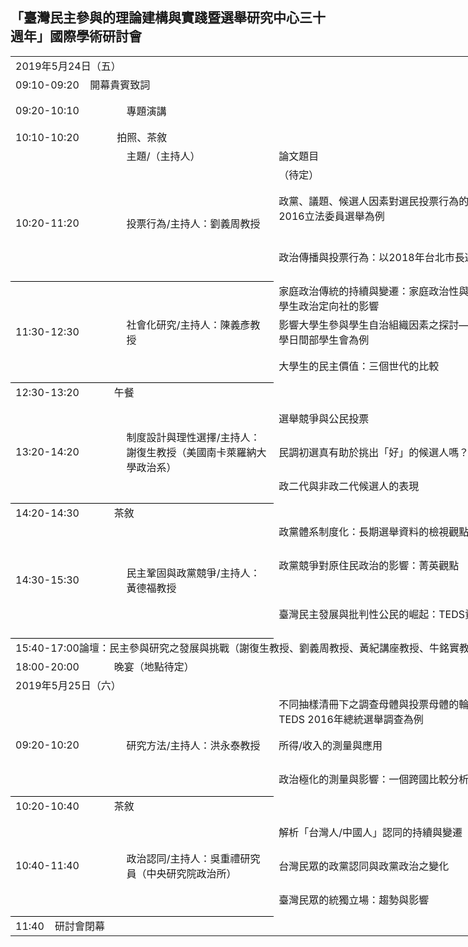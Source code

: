 ## 「臺灣民主參與的理論建構與實踐暨選舉研究中心三十週年」國際學術研討會


<table border=0 cellpadding=0 cellspacing=0 width=1102 style='border-collapse:
 collapse;table-layout:fixed;width:1102pt'>
 <col width=144 style='mso-width-source:userset;mso-width-alt:6144;width:144pt'>
 <col width=213 style='mso-width-source:userset;mso-width-alt:9088;width:173pt'>
 <col width=384 style='mso-width-source:userset;mso-width-alt:16384;width:384pt'>
 <col width=258 style='mso-width-source:userset;mso-width-alt:11861;width:258pt'>
 <col width=163 style='mso-width-source:userset;mso-width-alt:3541;width:163pt'>
 <tr height=16 style='mso-height-source:userset;height:16.0pt'>
  <td colspan=5 height=16 class=xl70 width=1102 style='border-right:1.0pt solid black;
  height:16.0pt;width:1102pt'><font class="font6">2019</font><font class="font5">年</font><font
  class="font6">5</font><font class="font5">月</font><font class="font6">24</font><font
  class="font5">日（五）</font></td>
 </tr>
 <tr height=17 style='height:17.0pt'>
  <td colspan=5 height=17 class=xl77 width=1102 style='border-right:1.0pt solid black;
  height:17.0pt;width:1102pt'><span lang=EN-US>09:10-09:20<span
  style='mso-spacerun:yes'>&nbsp;&nbsp;&nbsp; </span><font class="font5">開幕貴賓致詞</font></span></td>
 </tr>

 <tr height=17 style='height:17.0pt'>
  <td height=17 class=xl65 width=144 style='height:17.0pt;width:144pt'><span
  lang=EN-US></span>09:20-10:10</td>
  <td class=xl66 width=173 style='width:173pt'>專題演講<font class="font6"></font><font
  class="font5"></font></td>
  <td class=xl66 width=384 style='width:384pt'></td>
  <td class=xl66 width=401 style='width:401pt'>Robert Shapiro講座教授</td>
  <td class=xl66 width=0 style='width:0pt'>美國哥倫比亞大學政治系</td>
 </tr>

 
 <tr height=17 style='height:17.0pt'>
  <td colspan=5 height=17 class=xl77 width=1102 style='border-right:1.0pt solid black;
  height:17.0pt;width:1102pt'><span lang=EN-US>10:10-10:20<span
  style='mso-spacerun:yes'>&nbsp;&nbsp;&nbsp;&nbsp;&nbsp;&nbsp;&nbsp;&nbsp;&nbsp;&nbsp;&nbsp;&nbsp;&nbsp;
  </span><font class="font5">拍照、茶敘</font></span></td>
 </tr>
 <tr height=17 style='height:17.0pt'>
  <td height=17 class=xl65 width=144 style='height:17.0pt;width:144pt'><span
  lang=EN-US>　</span></td>
  <td class=xl66 width=173 style='width:173pt'>主題<font class="font6">/</font><font
  class="font5">（主持人）</font></td>
  <td class=xl66 width=384 style='width:384pt'>論文題目</td>
  <td class=xl66 width=258 style='width:258pt'>發表人</td>
  <td class=xl66 width=143 style='width:143pt'>評論人</td>
 </tr>
  <tr height=16 style='height:16.0pt'>
  <td rowspan=3 height=49 class=xl76 width=144 style='border-bottom:1.0pt solid black;
  height:49.0pt;border-top:none;width:144pt'><span lang=EN-US>10:20-11:20</span></td>
  <td rowspan=3 class=xl73 width=173 style='border-bottom:1.0pt solid black;
  border-top:none;width:213pt'>投票行為<font class="font6">/</font><font
  class="font5">主持人：劉義周教授</font></td>
  <td class=xl69 width=384 style='width:384pt'>（待定）</td>
  <td class=xl69 width=258 style='width:258pt'>黃紀教授<font class="font6">（政治大學政治學系暨選舉研究中心）</font></td>
  <td class=xl69 width=143 style='width:143pt'>劉義周教授 </td>
 </tr>
 <tr height=16 style='height:16.0pt'>
  <td height=16 class=xl69 width=384 style='height:16.0pt;width:384pt'>政黨、議題、候選人因素對選民投票行為的影響：以2016立法委員選舉為例 </td>
  <td class=xl69 width=278 style='width:278pt'>盛杏湲教授<font class="font6">（政治大學政治學系）</font></td>
  <td class=xl69 width=123 style='width:83pt'>王德育教授（美國伊利諾州立大學政治與政府系） </td>
 </tr>
 <tr height=17 style='height:17.0pt'>
  <td height=17 class=xl66 width=384 style='height:17.0pt;width:384pt'>政治傳播與投票行為：以2018年台北市長選舉為例</td>
  <td class=xl66 width=278 style='width:278pt'>王靖興教授<font class="font6">（美國休士頓大學）</font>、蔡佳泓研究員<font class="font6">（政治大學選舉研究中心暨東亞所）</font></td>
  <td class=xl66 width=123 style='width:83pt'> 王德育教授（美國伊利諾州立大學政治與政府系）</td>
 </tr>
 <tr height=16 style='height:16.0pt'>
  <td rowspan=3 height=49 class=xl76 width=144 style='border-bottom:1.0pt solid black;
  height:49.0pt;border-top:none;width:144pt'><span lang=EN-US>11:30-12:30</span></td>
  <td rowspan=3 class=xl73 width=213 style='border-bottom:1.0pt solid black;
  border-top:none;width:173pt'>社會化研究<font class="font6">/</font><font
  class="font5">主持人：陳義彥教授</font></td>
  <td class=xl69 width=384 style='width:384pt'>家庭政治傳統的持續與變遷：家庭政治性與親子關係對大學生政治定向社的影響</td>
  <td class=xl69 width=278 style='width:278pt'>陳陸輝研究員（政治大學選舉研究中心暨政治學系）、
楊貴（政治大學政治學系）<font class="font6"> </font></td>
  <td class=xl69 width=123 style='width:83pt'>陳義彥教授 </td>
 </tr>
 <tr height=16 style='height:16.0pt'>
  <td height=16 class=xl69 width=384 style='height:16.0pt;width:384pt'>影響大學生參與學生自治組織因素之探討—以國立臺北大學日間部學生會為例 </td>
  <td class=xl69 width=278 style='width:278pt'><font class="font6">謝忠賢、張繼中、郭倢如、王騰緯、黃善羚、劉嘉薇教授（國立臺北大學公共行政暨政策學系）</font></td>
  <td class=xl69 width=83 style='width:83pt'>黃秀端教授（東吳大學政治系） </td>
 </tr>
 <tr height=17 style='height:17.0pt'>
  <td height=17 class=xl66 width=384 style='height:17.0pt;width:384pt'> 大學生的民主價值：三個世代的比較</td>
  <td class=xl66 width=278 style='width:278pt'>陳光輝教授(國立中正大學政治學系)</font></td>
  <td class=xl66 width=83 style='width:83pt'>黃秀端教授（東吳大學政治系） </td>
 </tr>
  
 <tr height=17 style='height:17.0pt'>
  <td colspan=5 height=17 class=xl77 width=1102 style='border-right:1.0pt solid black;
  height:17.0pt;width:1102pt'><span lang=EN-US>12:30-13:20<span
  style='mso-spacerun:yes'>&nbsp;&nbsp;&nbsp;&nbsp;&nbsp;&nbsp;&nbsp;&nbsp;&nbsp;&nbsp;&nbsp;&nbsp;
  </span><font class="font5">午餐</font></span></td>
 </tr>

 
 <tr height=16 style='height:16.0pt'>
  <td rowspan=3 height=49 class=xl76 width=144 style='border-bottom:1.0pt solid black;
  height:49.0pt;border-top:none;width:144pt'><span lang=EN-US>13:20-14:20</span></td>
  <td rowspan=3 class=xl73 width=213 style='border-bottom:1.0pt solid black;
  border-top:none;width:213pt'>制度設計與理性選擇<font class="font6">/</font><font
  class="font5">主持人：謝復生教授（美國南卡萊羅納大學政治系）</font></td>
  <td class=xl69 width=384 style='width:384pt'>選舉競爭與公民投票</td>
  <td class=xl69 width=278 style='width:278pt'>蔡佳泓研究員<font class="font6">（政治大學選舉研究中心暨東亞所）</font></td>
  <td class=xl69 width=83 style='width:83pt'>謝復生教授（美國南卡萊羅納大學政治系）</td>
 </tr>
 <tr height=16 style='height:16.0pt'>
  <td height=16 class=xl69 width=384 style='height:16.0pt;width:384pt'>民調初選真有助於挑出「好」的候選人嗎？</td>
  <td class=xl69 width=278 style='width:278pt'>俞振華副研究員<font class="font6">（政治大學選舉研究中心暨政治學系）</font></td>
  <td class=xl69 width=83 style='width:83pt'>牛銘實教授（美國杜克大學政治系）</td>
 </tr>
 <tr height=17 style='height:17.0pt'>
  <td height=17 class=xl66 width=384 style='height:17.0pt;width:384pt'>政二代與非政二代候選人的表現</td>
  <td class=xl66 width=278 style='width:278pt'>鮑彤副研究員<font class="font6">（中研院政治所暨政治大學選舉研究中心）</font></td>
  <td class=xl66 width=83 style='width:83pt'>牛銘實教授（美國杜克大學政治系）</td>
 </tr>
 <tr height=17 style='height:17.0pt'>
  <td colspan=5 height=17 class=xl77 width=1102 style='border-right:1.0pt solid black;
  height:17.0pt;width:1102pt'><span lang=EN-US>14:20-14:30<span
  style='mso-spacerun:yes'>&nbsp;&nbsp;&nbsp;&nbsp;&nbsp;&nbsp;&nbsp;&nbsp;&nbsp;&nbsp;&nbsp;&nbsp;
  </span><font class="font5">茶敘</font></span></td>
 </tr>
 
 <tr height=16 style='height:16.0pt'>
  <td rowspan=3 height=49 class=xl76 width=144 style='border-bottom:1.0pt solid black;
  height:49.0pt;border-top:none;width:144pt'><span lang=EN-US>14:30-15:30</span></td>
  <td rowspan=3 class=xl73 width=213 style='border-bottom:1.0pt solid black;
  border-top:none;width:213pt'>民主鞏固與政黨競爭<font class="font6">/</font><font
  class="font5">主持人：黃德福教授</font></td>
  <td class=xl69 width=384 style='width:384pt'>政黨體系制度化：長期選舉資料的檢視觀點</td>
  <td class=xl69 width=278 style='width:278pt'>游清鑫研究員<font class="font6">（政治大學選舉研究中心暨國發所）</font></td>
  <td class=xl69 width=83 style='width:83pt'>黃德福教授</td>
 </tr>
 <tr height=16 style='height:16.0pt'>
  <td height=16 class=xl69 width=384 style='height:16.0pt;width:384pt'>政黨競爭對原住民政治的影響：菁英觀點</td>
  <td class=xl69 width=278 style='width:278pt'>包正豪教授（淡江大學全球政治經濟學系）</td>
  <td class=xl69 width=83 style='width:83pt'>陳永福教授（紐西蘭坎特伯里大學政治與國際關係系）</td>
 </tr>
 <tr height=17 style='height:17.0pt'>
  <td height=17 class=xl66 width=384 style='height:17.0pt;width:384pt'>臺灣民主發展與批判性公民的崛起：TEDS資料的檢視</td>
  <td class=xl66 width=278 style='width:278pt'>黃信豪教授（師範大學公民教育與活動領導學系）</td>
  <td class=xl66 width=83 style='width:83pt'>陳永福教授（紐西蘭坎特伯里大學政治與國際關係系）</td>
 </tr>
 
  
  <tr height=17 style='height:17.0pt'>
  <td colspan=5 height=17 class=xl77 width=1102 style='border-right:1.0pt solid black;
  height:17.0pt;width:1102pt'><span lang=EN-US>15:40-17:00<span
  style='mso-spacerun:yes'&nbsp;&nbsp;&nbsp;&nbsp;&nbsp;&nbsp;&nbsp;&nbsp;&nbsp;&nbsp;&nbsp;
  </span><font class="font1">論壇：民主參與研究之發展與挑戰（謝復生教授、劉義周教授、黃紀講座教授、牛銘實教授、洪永泰教授）</font></span></td>
 </tr>

  <tr height=17 style='height:17.0pt'>
  <td colspan=5 height=17 class=xl77 width=1102 style='border-right:1.0pt solid black;
  height:17.0pt;width:1102pt'><span lang=EN-US>18:00-20:00<span
  style='mso-spacerun:yes'>&nbsp;&nbsp;&nbsp;&nbsp;&nbsp;&nbsp;&nbsp;&nbsp;&nbsp;&nbsp;&nbsp;&nbsp;
  </span><font class="font5">晚宴（地點待定）</font></span></td>
 </tr>
 
 <tr height=16 style='mso-height-source:userset;height:16.0pt'>
  <td colspan=5 height=16 class=xl70 width=1102 style='border-right:1.0pt solid black;
  height:16.0pt;width:1102pt'><font class="font6">2019</font><font class="font5">年</font><font
  class="font6">5</font><font class="font5">月</font><font class="font6">25</font><font
  class="font5">日（六）</font></td>
 </tr>
 
 <tr height=32 style='height:32.0pt'>
  <td rowspan=3 height=65 class=xl76 width=144 style='border-bottom:1.0pt solid black;
  height:65.0pt;border-top:none;width:144pt'><span lang=EN-US>09:20-10:20</span></td>
  <td rowspan=3 class=xl73 width=213 style='border-bottom:1.0pt solid black;
  border-top:none;width:213pt'>研究方法<font class="font6">/</font><font
  class="font5">主持人：洪永泰教授</font></td>
 <td height=16 class=xl69 width=384 style='height:16.0pt;width:384pt'>不同抽樣清冊下之調查母體與投票母體的輪廓分析
—以TEDS 2016年總統選舉調查為例</td>
  <td class=xl69 width=278 style='width:278pt'>莊文忠教授（世新大學行政管理學系）</td>
  <td class=xl69 width=83 style='width:83pt'>洪永泰教授</td>
 </tr>
 <tr height=16 style='height:16.0pt'>
  <td class=xl69 width=384 style='width:384pt'>所得/收入的測量與應用</td>
 <td class=xl69 width=278 style='width:278pt'>蔡宗漢副教授（政治大學政治學系與選舉研究中心）、蔡奇霖（政治大學政治學系）</td>
  <td class=xl69 width=83 style='width:83pt'>劉正山教授（中山大學政治所）</td>
  </tr>
 <tr height=17 style='height:17.0pt'>
  <td height=17 class=xl66 width=384 style='height:17.0pt;width:384pt'>政治極化的測量與影響：一個跨國比較分析</td>
  <td class=xl66 width=278 style='width:278pt'>蕭怡靖副教授（淡江大學公共行政學系）</td>
  <td class=xl66 width=83 style='width:83pt'>劉正山教授（中山大學政治所）</td>
 </tr>
<tr height=17 style='height:17.0pt'>
  <td colspan=5 height=17 class=xl77 width=1102 style='border-right:1.0pt solid black;
  height:17.0pt;width:1102pt'><span lang=EN-US>10:20-10:40<span
  style='mso-spacerun:yes'>&nbsp;&nbsp;&nbsp;&nbsp;&nbsp;&nbsp;&nbsp;&nbsp;&nbsp;&nbsp;&nbsp;&nbsp;
  </span><font class="font5">茶敘</font></span></td>
 </tr>
 
 <tr height=16 style='height:16.0pt'>
  <td rowspan=3 height=49 class=xl76 width=144 style='border-bottom:1.0pt solid black;
  height:49.0pt;border-top:none;width:144pt'><span lang=EN-US>10:40-11:40</span></td>
  <td rowspan=3 class=xl73 width=213 style='border-bottom:1.0pt solid black;
  border-top:none;width:213pt'>政治認同<font class="font6">/</font><font
  class="font5">主持人：吳重禮研究員（中央研究院政治所）</font></td>
  <td class=xl69 width=384 style='width:384pt'>解析「台灣人/中國人」認同的持續與變遷</td>
  <td class=xl69 width=278 style='width:278pt'>鄭夙芬研究員<font class="font6">（政治大學選舉研究中心）</font></td>
  <td class=xl69 width=83 style='width:83pt'>吳重禮研究員（中央研究院政治所）</td>
 </tr>
 
 <tr height=16 style='height:16.0pt'>
  <td height=16 class=xl69 width=384 style='height:16.0pt;width:384pt'>台灣民眾的政黨認同與政黨政治之變化</td>
  <td class=xl69 width=278 style='width:278pt'>林瓊珠副教授（東吳大學政治系）</td>
  <td class=xl69 width=83 style='width:83pt'>林聰吉教授（淡江大學公共行政學系）</td>
 </tr>
 <tr height=17 style='height:17.0pt'>
  <td height=17 class=xl66 width=384 style='height:17.0pt;width:384pt'> 臺灣民眾的統獨立場：趨勢與影響</td>
  <td class=xl66 width=278 style='width:278pt'>周應龍助理教授<font class="font6">（淡江大學全球政治經濟學系）</font></td>
  <td class=xl66 width=83 style='width:83pt'> 林聰吉教授（淡江大學公共行政學系）</td>
 </tr>

  <tr height=17 style='height:17.0pt'>
  <td colspan=5 height=17 class=xl77 width=1102 style='border-right:1.0pt solid black;
  height:17.0pt;width:1102pt'><span lang=EN-US>11:40<span
  style='mso-spacerun:yes'>&nbsp;&nbsp;&nbsp; </span><font class="font5">研討會閉幕</font></span></td>
 </tr>
</table>


